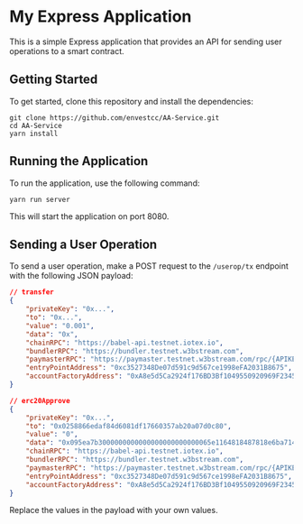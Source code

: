 # My Express Application

This is a simple Express application that provides an API for sending user operations to a smart contract.

## Getting Started

To get started, clone this repository and install the dependencies:

```
git clone https://github.com/envestcc/AA-Service.git
cd AA-Service
yarn install
```

## Running the Application

To run the application, use the following command:
```
yarn run server
```
This will start the application on port 8080.

## Sending a User Operation

To send a user operation, make a POST request to the `/userop/tx` endpoint with the following JSON payload:

```json
// transfer
{
    "privateKey": "0x...",
    "to": "0x...",
    "value": "0.001",
    "data": "0x",
    "chainRPC": "https://babel-api.testnet.iotex.io",
    "bundlerRPC": "https://bundler.testnet.w3bstream.com",
    "paymasterRPC": "https://paymaster.testnet.w3bstream.com/rpc/{APIKEY}",
    "entryPointAddress": "0xc3527348De07d591c9d567ce1998eFA2031B8675",
    "accountFactoryAddress": "0xA8e5d5Ca2924f176BD3Bf1049550920969F23450"
}

// erc20Approve
{
    "privateKey": "0x...",
    "to": "0x0258866edaf84d6081df17660357ab20a07d0c80",
    "value": "0",
    "data": "0x095ea7b3000000000000000000000000065e1164818487818e6ba714e8d80b91718ad758000000000000000000000000000000000000000000000000f9ccd8a1c5080000",
    "chainRPC": "https://babel-api.testnet.iotex.io",
    "bundlerRPC": "https://bundler.testnet.w3bstream.com",
    "paymasterRPC": "https://paymaster.testnet.w3bstream.com/rpc/{APIKEY}",
    "entryPointAddress": "0xc3527348De07d591c9d567ce1998eFA2031B8675",
    "accountFactoryAddress": "0xA8e5d5Ca2924f176BD3Bf1049550920969F23450"
}
```
Replace the values in the payload with your own values.